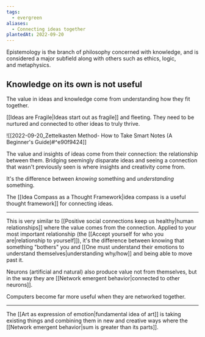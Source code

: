 ```yaml
---
tags:
  - evergreen
aliases:
  - Connecting ideas together
plantedAt: 2022-09-20
---
```

Epistemology is the branch of philosophy concerned with knowledge, and is considered a major subfield along with others such as ethics, logic, and metaphysics.
## Knowledge on its own is not useful

The value in ideas and knowledge come from understanding how they fit together.

[[Ideas are Fragile|Ideas start out as fragile]] and fleeting. They need to be nurtured and connected to other ideas to truly thrive.

![[2022-09-20_Zettelkasten Method- How to Take Smart Notes (A Beginner's Guide)#^e90f9424]]

The value and insights of ideas come from their connection: the relationship between them. Bridging seemingly disparate ideas and seeing a connection that wasn't previously seen is where insights and creativity come from.

It's the difference between *knowing* something and *understanding* something.

The [[Idea Compass as a Thought Framework|idea compass is a useful thought framework]] for connecting ideas.

---

This is very similar to [[Positive social connections keep us healthy|human relationships]] where the value comes from the connection. Applied to your most important relationship (the [[Accept yourself for who you are|relationship to yourself]]), it's the difference between knowing that something "bothers" you and [[One must understand their emotions to understand themselves|understanding why/how]] and being able to move past it.

Neurons (artificial and natural) also produce value not from themselves, but in the way they are [[Network emergent behavior|connected to other neurons]].

Computers become far more useful when they are networked together.

---

The [[Art as expression of emotion|fundamental idea of art]] is taking existing things and combining them in new and creative ways where the [[Network emergent behavior|sum is greater than its parts]].